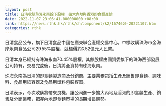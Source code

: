 ```yaml
---
layout: post
title: 日清收購珠海永南餘下股權　擴大內地與香港即食麵產銷
date: 2022-11-07 23:06:41.000000000 +08:00
link: https://news.rthk.hk/rthk/ch/component/k2/1674620-20221107.htm
categories: rthk
---
```


日清食品公布，旗下日清食品中國在廣東聯合產權交易中心，中標收購珠海市金海岸永南食品公司29.55%股權，競標價約3.52億元人民幣。

日清本身已經持有珠海永南70.45%股權，其餘股權由國資委旗下的珠海西部發展公司持有，交易完成後，日清將全資持有珠海永南。

珠海永南為日清的即食麵製造商及分銷商，主要業務包括生產及銷售即食麵、調味料、食品用紙容器及食品用塑料包裝容器。

日清表示，今次收購將帶來良機，讓公司進一步擴大內地及香港的即食麵生產、銷售及分銷業務，把握內地即食麵市場的長期增長趨勢。
